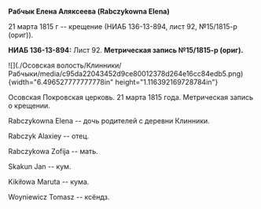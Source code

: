 **Рабчык Елена Аляксеева (Rabczykowna Elena)**

21 марта 1815 г -- крещение (НИАБ 136-13-894, лист 92, №15/1815-р
(ориг)).

**НИАБ 136-13-894:** Лист 92. **Метрическая запись №15/1815-р (ориг).**

![](./Осовская волость/Клинники/Рабчыки/media/c95da22043452d9ce80012378d264e16cc84edb5.png){width="6.496527777777778in"
height="1.116392169728784in"}

Осовская Покровская церковь. 21 марта 1815 года. Метрическая запись о
крещении.

Rabczykowna Elena -- дочь родителей с деревни Клинники.

Rabczyk Alaxiey -- отец.

Rabczykowa Zofija -- мать.

Skakun Jan -- кум.

Kikiłowa Maruta -- кума.

Woyniewicz Tomasz -- ксёндз.
